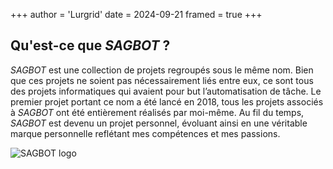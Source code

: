 +++
author = 'Lurgrid'
date = 2024-09-21
framed = true
+++

## Qu'est-ce que *SAGBOT* ?

*SAGBOT* est une collection de projets regroupés sous le même nom. Bien que ces projets ne soient pas nécessairement liés entre eux, ce sont tous des projets informatiques qui avaient pour but l’automatisation de tâche. Le premier projet portant ce nom a été lancé en 2018, tous les projets associés à *SAGBOT* ont été entièrement réalisés par moi-même. Au fil du temps, *SAGBOT* est devenu un projet personnel, évoluant ainsi en une véritable marque personnelle reflétant mes compétences et mes passions.

![SAGBOT logo](../sagbot.svg)